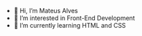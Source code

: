 - 👋 Hi, I’m Mateus Alves
- 👀 I’m interested in Front-End Development
- 🌱 I’m currently learning HTML and CSS

<!---
zMateusADS/zMateusADS is a ✨ special ✨ repository because its `README.md` (this file) appears on your GitHub profile.
You can click the Preview link to take a look at your changes.
--->
